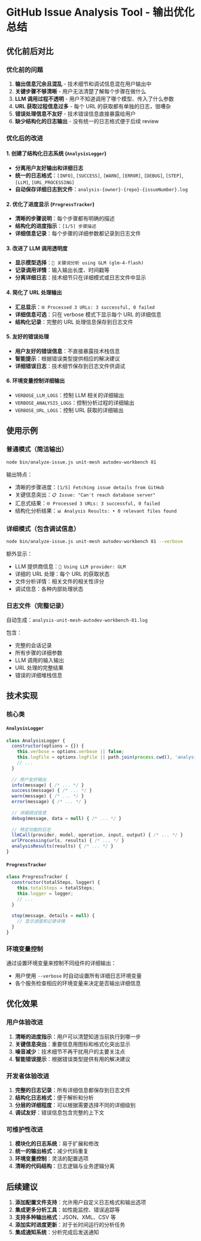 # GitHub Issue Analysis Tool - 输出优化总结

## 优化前后对比

### 优化前的问题
1. **输出信息冗余且混乱** - 技术细节和调试信息混在用户输出中
2. **关键步骤不够清晰** - 用户无法清楚了解每个步骤在做什么
3. **LLM 调用过程不透明** - 用户不知道调用了哪个模型、传入了什么参数
4. **URL 获取过程信息过多** - 每个 URL 的获取都有单独的日志，很嘈杂
5. **错误处理信息不友好** - 技术错误信息直接暴露给用户
6. **缺少结构化的日志输出** - 没有统一的日志格式便于后续 review

### 优化后的改进

#### 1. 创建了结构化日志系统 (`AnalysisLogger`)
- **分离用户友好输出和详细日志**
- **统一的日志格式**：`[INFO]`, `[SUCCESS]`, `[WARN]`, `[ERROR]`, `[DEBUG]`, `[STEP]`, `[LLM]`, `[URL_PROCESSING]`
- **自动保存详细日志到文件**：`analysis-{owner}-{repo}-{issueNumber}.log`

#### 2. 优化了进度显示 (`ProgressTracker`)
- **清晰的步骤说明**：每个步骤都有明确的描述
- **结构化的进度指示**：`[1/5] 步骤描述`
- **详细信息记录**：每个步骤的详细参数都记录到日志文件

#### 3. 改进了 LLM 调用透明度
- **显示模型选择**：`🤖 关键词分析 using GLM (glm-4-flash)`
- **记录调用详情**：输入输出长度、时间戳等
- **分离详细日志**：技术细节只在详细模式或日志文件中显示

#### 4. 简化了 URL 处理输出
- **汇总显示**：`🌐 Processed 3 URLs: 3 successful, 0 failed`
- **详细信息可选**：只在 verbose 模式下显示每个 URL 的详细信息
- **结构化记录**：完整的 URL 处理信息保存到日志文件

#### 5. 友好的错误处理
- **用户友好的错误信息**：不直接暴露技术栈信息
- **智能提示**：根据错误类型提供相应的解决建议
- **详细错误日志**：技术细节保存到日志文件供调试

#### 6. 环境变量控制详细输出
- `VERBOSE_LLM_LOGS`：控制 LLM 相关的详细输出
- `VERBOSE_ANALYSIS_LOGS`：控制分析过程的详细输出  
- `VERBOSE_URL_LOGS`：控制 URL 获取的详细输出

## 使用示例

### 普通模式（简洁输出）
```bash
node bin/analyze-issue.js unit-mesh autodev-workbench 81
```

输出特点：
- 清晰的步骤进度：`[1/5] Fetching issue details from GitHub`
- 关键信息突出：`📋 Issue: "Can't reach database server"`
- 汇总式结果：`🌐 Processed 3 URLs: 3 successful, 0 failed`
- 结构化分析结果：`📊 Analysis Results: • 0 relevant files found`

### 详细模式（包含调试信息）
```bash
node bin/analyze-issue.js unit-mesh autodev-workbench 81 --verbose
```

额外显示：
- LLM 提供商信息：`🤖 Using LLM provider: GLM`
- 详细的 URL 处理：每个 URL 的获取状态
- 文件分析详情：相关文件的相关性评分
- 调试信息：各种内部处理状态

### 日志文件（完整记录）
自动生成：`analysis-unit-mesh-autodev-workbench-81.log`

包含：
- 完整的会话记录
- 所有步骤的详细参数
- LLM 调用的输入输出
- URL 处理的完整结果
- 错误的详细堆栈信息

## 技术实现

### 核心类

#### `AnalysisLogger`
```javascript
class AnalysisLogger {
  constructor(options = {}) {
    this.verbose = options.verbose || false;
    this.logFile = options.logFile || path.join(process.cwd(), 'analysis.log');
    // ...
  }
  
  // 用户友好输出
  info(message) { /* ... */ }
  success(message) { /* ... */ }
  warn(message) { /* ... */ }
  error(message) { /* ... */ }
  
  // 详细调试信息
  debug(message, data = null) { /* ... */ }
  
  // 特定功能的日志
  llmCall(provider, model, operation, input, output) { /* ... */ }
  urlProcessing(urls, results) { /* ... */ }
  analysisResults(results) { /* ... */ }
}
```

#### `ProgressTracker`
```javascript
class ProgressTracker {
  constructor(totalSteps, logger) {
    this.totalSteps = totalSteps;
    this.logger = logger;
    // ...
  }
  
  step(message, details = null) {
    // 显示进度和记录详情
  }
}
```

### 环境变量控制
通过设置环境变量来控制不同组件的详细输出：
- 用户使用 `--verbose` 时自动设置所有详细日志环境变量
- 各个服务检查相应的环境变量来决定是否输出详细信息

## 优化效果

### 用户体验改进
1. **清晰的进度指示**：用户可以清楚知道当前执行到哪一步
2. **关键信息突出**：重要信息用图标和格式化突出显示
3. **噪音减少**：技术细节不再干扰用户的主要关注点
4. **智能错误提示**：根据错误类型提供有用的解决建议

### 开发者体验改进
1. **完整的日志记录**：所有详细信息都保存到日志文件
2. **结构化日志格式**：便于解析和分析
3. **分层的详细程度**：可以根据需要选择不同的详细级别
4. **调试友好**：错误信息包含完整的上下文

### 可维护性改进
1. **模块化的日志系统**：易于扩展和修改
2. **统一的输出格式**：减少代码重复
3. **环境变量控制**：灵活的配置选项
4. **清晰的代码结构**：日志逻辑与业务逻辑分离

## 后续建议

1. **添加配置文件支持**：允许用户自定义日志格式和输出选项
2. **集成更多分析工具**：如性能监控、错误追踪等
3. **支持多种输出格式**：JSON、XML、CSV 等
4. **添加实时进度更新**：对于长时间运行的分析任务
5. **集成通知系统**：分析完成后发送通知
